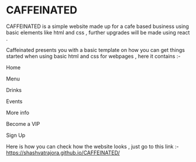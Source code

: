 # CAFFEINATED
CAFFEINATED is a simple website made up for a cafe based business using basic elements like html and css , further upgrades will be made using react . 

Caffeinated presents you with a basic template on how you can get things started when using basic html and css for webpages , here it contains :-

Home <p>
Menu <p>
Drinks <p>
Events <p>
More info <p>
Become a VIP <p>
Sign Up <p>
Here is how you can check how the website looks , just go to this link :- https://shashvatrajora.github.io/CAFFEINATED/

